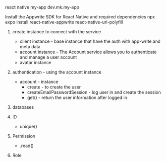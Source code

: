 react native
my-app
dev.mk.my-app

Install the Appwrite SDK for React Native and required dependencies
npx expo install react-native-appwrite react-native-url-polyfill

1. create instance to connect with the service

   - client instance - base instance that have the auth with app-write and meta data
   - account instance - The Account service allows you to authenticate and manage a user account
   - avatar instance

2. authentication - using the account instance

   - account - instance
     - create - to create the user
     - createEmailPasswordSession - log user in and create the session
     - get() - return the user information after logged in

3. databases

4. ID

   - unique()

5. Permission
   - .read()
6. Role
